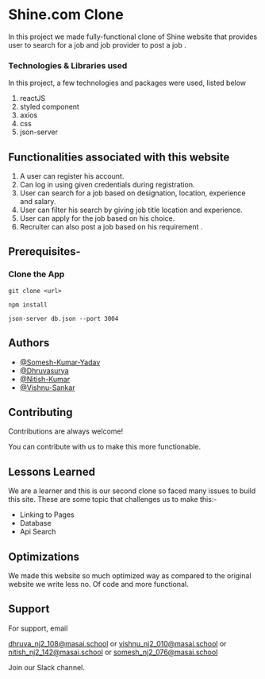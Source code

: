 # Shine.com Clone

In this project we made fully-functional clone of Shine website that provides user to search for a job and job provider to post a job .

### Technologies & Libraries used

In this project, a few technologies and packages were used, listed below

1. reactJS
2. styled component
3. axios
4. css
5. json-server

## Functionalities associated with this website

1. A user can register his account.
2. Can log in using given credentials during registration.
3. User can search for a job based on designation, location, experience and salary.
4. User can filter his search by giving job title location and experience.
5. User can apply for the job based on his choice.
6. Recruiter can also post a job based on his requirement .

## Prerequisites-

### Clone the App

```
git clone <url>

npm install

json-server db.json --port 3004
```


## Authors

- [@Somesh-Kumar-Yadav](https://github.com/Somesh-Kumar-Yadav)
- [@Dhruvasurya](https://github.com/dhruva-surya)
- [@Nitish-Kumar](https://github.com/nitishVrma)
- [@Vishnu-Sankar](https://github.com/vishnusankarmasai)
## Contributing

Contributions are always welcome!

You can contribute with us to make this more functionable.
  
## Lessons Learned

We are a learner and this is our second clone so faced many issues to build this site. These are some topic that challenges us to make this:-
- Linking to Pages
- Database 
- Api Search
  
## Optimizations

We made this website so much optimized way as compared to the original website we write less no. Of code and more functional.
  
## Support

For support, email  

dhruva_nj2_108@masai.school or
vishnu_nj2_010@masai.school or
nitish_nj2_142@masai.school or
somesh_nj2_076@masai.school

Join our Slack channel.
